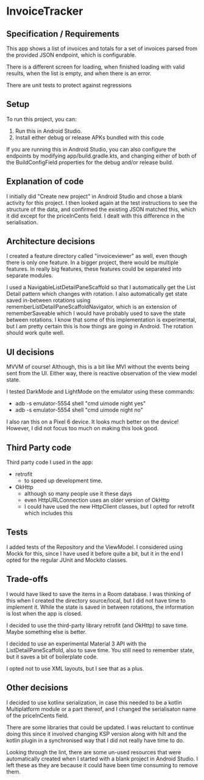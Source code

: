 # InvoiceTracker

## Specification / Requirements

This app shows a list of invoices and totals for a set of invoices
parsed from the provided JSON endpoint, which is configurable.

There is a different screen for loading, when finished loading with
valid results, when the list is empty, and when there is an error.

There are unit tests to protect against regressions

## Setup

To run this project, you can:
1. Run this in Android Studio.
2. Install either debug or release APKs bundled with this code

If you are running this in Android Studio, you can also configure the endpoints
by modifying app/build.gradle.kts, and changing either of both of the
BuildConfigField properties for the debug and/or release build. 

## Explanation of code

I initially did "Create new project" in Android Studio and chose a blank activity
for this project. I then looked again at the test instructions to see the structure
of the data, and confirmed the existing JSON matched this, which it did except for
the priceInCents field. I dealt with this difference in the serialisation.

## Architecture decisions

I created a feature directory called "invoiceviewer" as well, even though there is only one feature.
In a bigger project, there would be multiple features. In really big features,
these features could be separated into separate modules.

I used a NavigableListDetailPaneScaffold so that I automatically get
the List Detail pattern which changes with rotation.  I also
automatically get state saved in-between rotations using
rememberListDetailPaneScaffoldNavigator, which is an extension of
rememberSaveable which I would have probably used to save the state
between rotations. I know that some of this implementation is experimental,
but I am pretty certain this is how things are going in Android. The rotation
should work quite well.

## UI decisions

MVVM of course! Although, this is a bit like MVI without the events being
sent from the UI. Either way, there is reactive observation of the view
model state.

I tested DarkMode and LightMode on the emulator using these commands:

* adb -s emulator-5554 shell "cmd uimode night yes"
* adb -s emulator-5554 shell "cmd uimode night no"

I also ran this on a Pixel 6 device. It looks much better on the
device! However, I did not focus too much on making this look good.

## Third Party code

Third party code I used in the app:
- retrofit
  - to speed up development time.
- OkHttp
  - although so many people use it these days
  - even HttpURLConnection uses an older version of OkHttp
  - I could have used the new HttpClient classes, but I opted for retrofit which includes this


## Tests

I added tests of the Repository and the ViewModel. I considered using
Mockk for this, since I have used it before quite a bit, but it in
the end I opted for the regular JUnit and Mockito classes.

## Trade-offs

I would have liked to save the items in a Room database. I was
thinking of this when I created the directory source/local, but
I did not have time to implement it. While the state is saved
in between rotations, the information is lost when the app is
closed.

I decided to use the third-party library retrofit (and OkHttp) to
save time. Maybe something else is better.

I decided to use an experimental Material 3 API with the
ListDetailPaneScaffold, also to save time. You still need to
remember state, but it saves a bit of boilerplate code.

I opted not to use XML layouts, but I see that as a plus.

## Other decisions

I decided to use kotlinx serialization, in case this needed to
be a kotlin Multiplatform module or a part thereof, and I changed the
serialisaton name of the priceInCents field.

There are some libraries that could be updated. I was reluctant to
continue doing this since it involved changing KSP version along
with hilt and the kotlin plugin in a synchronised way that I did not
really have time to do.

Looking through the lint, there are some un-used resources that were
automatically created when I started with a blank project in Android
Studio. I left these as they are because it could have been time
consuming to remove them.






 